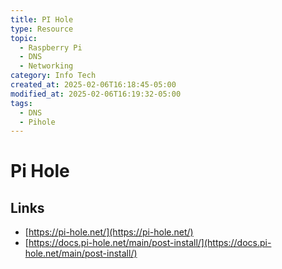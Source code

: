 ```yaml
---
title: PI Hole
type: Resource
topic:
  - Raspberry Pi
  - DNS
  - Networking
category: Info Tech
created_at: 2025-02-06T16:18:45-05:00
modified_at: 2025-02-06T16:19:32-05:00
tags:
  - DNS
  - Pihole
---
```

# Pi Hole
## Links
- [https://pi-hole.net/](https://pi-hole.net/)
- [https://docs.pi-hole.net/main/post-install/](https://docs.pi-hole.net/main/post-install/)
